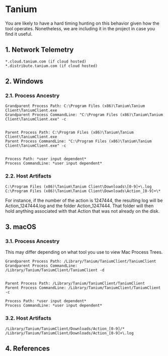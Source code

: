# Tanium

You are likely to have a hard timing hunting on this behavior given how the tool operates. Nonetheless, we are including it in the project in case you find it useful.

## 1. Network Telemetry
```
*.cloud.tanium.com (if cloud hosted)
*.distribute.tanium.com (if cloud hosted)
```

## 2. Windows
### 2.1. Process Ancestry
```
Grandparent Process Path: C:\Program Files (x86)\Tanium\Tanium Client\TaniumClient.exe
Grandparent Process CommandLine: "C:\Program Files (x86)\Tanium\Tanium Client\TaniumClient.exe" -c


Parent Process Path: C:\Program Files (x86)\Tanium\Tanium Client\TaniumClient.exe
Parent Process CommandLine: "C:\Program Files (x86)\Tanium\Tanium Client\TaniumClient.exe" -c


Process Path: *user input dependent*
Process CommandLine: *user input dependent*
```

### 2.2. Host Artifacts
```
C:\Program Files (x86)\Tanium\Tanium Client\Downloads\[0-9]+\.log
C:\Program Files (x86)\Tanium\Tanium Client\Downloads\Action_[0-9]+\*
```
For instance, if the number of the action is 1247444, the resulting log will be Action_1247444.log and the folder Action_1247444. That folder will then hold anything associated with that Action that was not already on the disk.

## 3. macOS
### 3.1. Process Ancestry

This may differ depending on what tool you use to view Mac Process Trees.
```
Grandparent Process Path: /Library/Tanium/TaniumClient/TaniumClient
Grandparent Process CommandLine: /Library/Tanium/TaniumClient/TaniumClient -d


Parent Process Path: /Library/Tanium/TaniumClient/TaniumClient
Parent Process CommandLine: /Library/Tanium/TaniumClient/TaniumClient -c

Process Path: *user input dependent*
Process CommandLine: *user input dependent*
```

### 3.2. Host Artifacts
```
/Library/Tanium/TaniumClient/Downloads/Action_[0-9]/*
/Library/Tanium/TaniumClient/Downloads/Action_[0-9]+\.log
```

## 4. References
